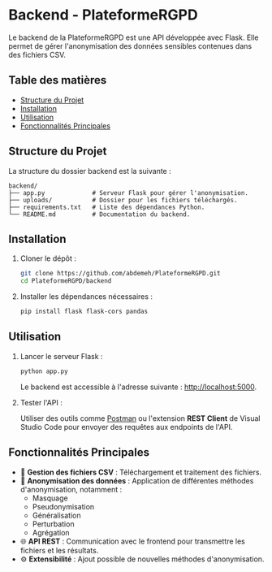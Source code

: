 # Backend - PlateformeRGPD

Le backend de la PlateformeRGPD est une API développée avec Flask. Elle permet de gérer l'anonymisation des données sensibles contenues dans des fichiers CSV.

## Table des matières

- [Structure du Projet](#structure-du-projet)
- [Installation](#installation)
- [Utilisation](#utilisation)
- [Fonctionnalités Principales](#fonctionnalités-principales)

## Structure du Projet

La structure du dossier backend est la suivante :

```
backend/
├── app.py             # Serveur Flask pour gérer l'anonymisation.
├── uploads/           # Dossier pour les fichiers téléchargés.
├── requirements.txt   # Liste des dépendances Python.
└── README.md          # Documentation du backend.
```

## Installation

1. Cloner le dépôt :

    ```bash
    git clone https://github.com/abdemeh/PlateformeRGPD.git
    cd PlateformeRGPD/backend
    ```

2. Installer les dépendances nécessaires :

    ```bash
    pip install flask flask-cors pandas
    ```

## Utilisation

1. Lancer le serveur Flask :

    ```bash
    python app.py
    ```

    Le backend est accessible à l'adresse suivante : [http://localhost:5000](http://localhost:5000).

2. Tester l'API :

    Utiliser des outils comme [Postman](https://www.postman.com/) ou l'extension **REST Client** de Visual Studio Code pour envoyer des requêtes aux endpoints de l'API.

## Fonctionnalités Principales

- 📂 **Gestion des fichiers CSV** : Téléchargement et traitement des fichiers.
- 🔐 **Anonymisation des données** : Application de différentes méthodes d'anonymisation, notamment :
  - Masquage
  - Pseudonymisation
  - Généralisation
  - Perturbation
  - Agrégation
- 🌐 **API REST** : Communication avec le frontend pour transmettre les fichiers et les résultats.
- ⚙️ **Extensibilité** : Ajout possible de nouvelles méthodes d'anonymisation.
